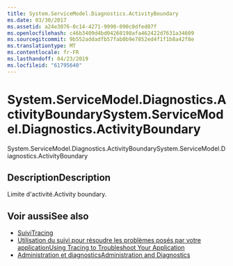 ```yaml
---
title: System.ServiceModel.Diagnostics.ActivityBoundary
ms.date: 03/30/2017
ms.assetid: a24e3076-0c14-4271-9990-090c0dfed07f
ms.openlocfilehash: c46b3409d4bd04260198afa462422d7631a34609
ms.sourcegitcommit: 9b552addadfb57fab0b9e7852ed4f1f1b8a42f8e
ms.translationtype: MT
ms.contentlocale: fr-FR
ms.lasthandoff: 04/23/2019
ms.locfileid: "61795640"
---
```

# <a name="systemservicemodeldiagnosticsactivityboundary"></a><span data-ttu-id="58eae-102">System.ServiceModel.Diagnostics.ActivityBoundary</span><span class="sxs-lookup"><span data-stu-id="58eae-102">System.ServiceModel.Diagnostics.ActivityBoundary</span></span>
<span data-ttu-id="58eae-103">System.ServiceModel.Diagnostics.ActivityBoundary</span><span class="sxs-lookup"><span data-stu-id="58eae-103">System.ServiceModel.Diagnostics.ActivityBoundary</span></span>  
  
## <a name="description"></a><span data-ttu-id="58eae-104">Description</span><span class="sxs-lookup"><span data-stu-id="58eae-104">Description</span></span>  
 <span data-ttu-id="58eae-105">Limite d'activité.</span><span class="sxs-lookup"><span data-stu-id="58eae-105">Activity boundary.</span></span>  
  
## <a name="see-also"></a><span data-ttu-id="58eae-106">Voir aussi</span><span class="sxs-lookup"><span data-stu-id="58eae-106">See also</span></span>

- [<span data-ttu-id="58eae-107">Suivi</span><span class="sxs-lookup"><span data-stu-id="58eae-107">Tracing</span></span>](../../../../../docs/framework/wcf/diagnostics/tracing/index.md)
- [<span data-ttu-id="58eae-108">Utilisation du suivi pour résoudre les problèmes posés par votre application</span><span class="sxs-lookup"><span data-stu-id="58eae-108">Using Tracing to Troubleshoot Your Application</span></span>](../../../../../docs/framework/wcf/diagnostics/tracing/using-tracing-to-troubleshoot-your-application.md)
- [<span data-ttu-id="58eae-109">Administration et diagnostics</span><span class="sxs-lookup"><span data-stu-id="58eae-109">Administration and Diagnostics</span></span>](../../../../../docs/framework/wcf/diagnostics/index.md)
